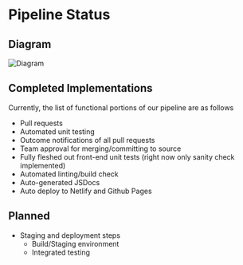 # Pipeline Status
## Diagram
![Diagram](./phase1.drawio.png)
## Completed Implementations
Currently, the list of functional portions of our pipeline are as follows
- Pull requests
- Automated unit testing
- Outcome notifications of all pull requests
- Team approval for merging/committing to source
- Fully fleshed out front-end unit tests (right now only sanity check implemented) 
- Automated linting/build check
- Auto-generated JSDocs
- Auto deploy to Netlify and Github Pages

## Planned
- Staging and deployment steps
  - Build/Staging environment
  - Integrated testing
